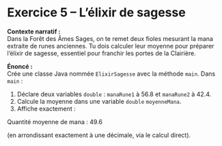 # Exercice 5 – L’élixir de sagesse

**Contexte narratif :**  
Dans la Forêt des Âmes Sages, on te remet deux fioles mesurant la mana extraite de runes anciennes. Tu dois calculer leur moyenne pour préparer l’élixir de sagesse, essentiel pour franchir les portes de la Clairière.

**Énoncé :**  
Crée une classe Java nommée `ElixirSagesse` avec la méthode `main`. Dans `main` :  
1. Déclare deux variables `double` : `manaRune1` à 56.8 et `manaRune2` à 42.4.  
2. Calcule la moyenne dans une variable `double` `moyenneMana`.  
3. Affiche exactement :

Quantité moyenne de mana : 49.6

(en arrondissant exactement à une décimale, via le calcul direct). 
